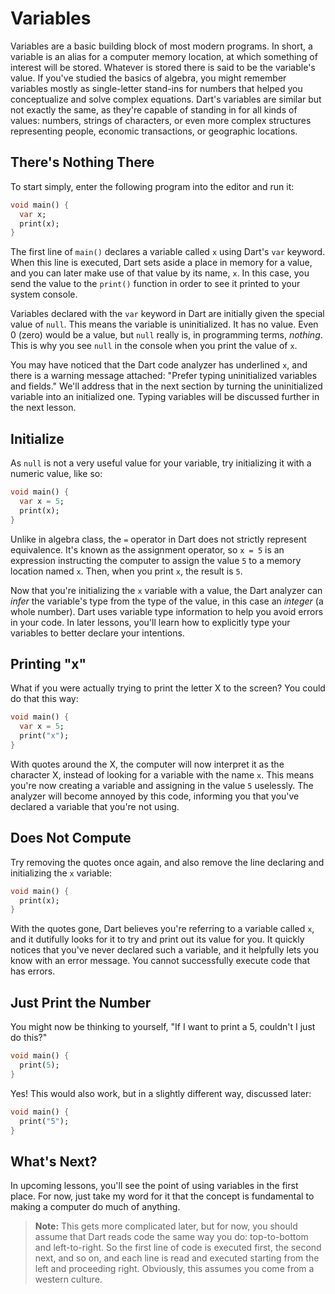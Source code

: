 # Variables

Variables are a basic building block of most modern programs. In short, a variable is an alias for a computer memory location, at which something of interest will be stored. Whatever is stored there is said to be the variable's value. If you've studied the basics of algebra, you might remember variables mostly as single-letter stand-ins for numbers that helped you conceptualize and solve complex equations. Dart's variables are similar but not exactly the same, as they're capable of standing in for all kinds of values: numbers, strings of characters, or even more complex structures representing people, economic transactions, or geographic locations.

## There's Nothing There
To start simply, enter the following program into the editor and run it:

```dart
void main() {
  var x;
  print(x);
}
```

The first line of `main()` declares a variable called `x` using Dart's `var` keyword. When this line is executed, Dart sets aside a place in memory for a value, and you can later make use of that value by its name, `x`. In this case, you send the value to the `print()` function in order to see it printed to your system console.

Variables declared with the `var` keyword in Dart are initially given the special value of `null`. This means the variable is uninitialized. It has no value. Even 0 (zero) would be a value, but `null` really is, in programming terms, _nothing_. This is why you see `null` in the console when you print the value of `x`.

You may have noticed that the Dart code analyzer has underlined `x`, and there is a warning message attached: "Prefer typing uninitialized variables and fields." We'll address that in the next section by turning the uninitialized variable into an initialized one. Typing variables will be discussed further in the next lesson.

## Initialize
As `null` is not a very useful value for your variable, try initializing it with a numeric value, like so:

```dart
void main() {
  var x = 5;
  print(x);
}
```

Unlike in algebra class, the `=` operator in Dart does not strictly represent equivalence. It's known as the assignment operator, so `x = 5` is an expression instructing the computer to assign the value `5` to a memory location named `x`. Then, when you print `x`, the result is `5`.

Now that you're initializing the `x` variable with a value, the Dart analyzer can *infer* the variable's type from the type of the value, in this case an *integer* (a whole number). Dart uses variable type information to help you avoid errors in your code. In later lessons, you'll learn how to explicitly type your variables to better declare your intentions.

## Printing "x"
What if you were actually trying to print the letter X to the screen? You could do that this way:

```dart
void main() {
  var x = 5;
  print("x");
}
```

With quotes around the X, the computer will now interpret it as the character X, instead of looking for a variable with the name `x`. This means you're now creating a variable and assigning in the value `5` uselessly. The analyzer will become annoyed by this code, informing you that you've declared a variable that you're not using.

## Does Not Compute
Try removing the quotes once again, and also remove the line declaring and initializing the `x` variable:

```dart
void main() {
  print(x);
}
```

With the quotes gone, Dart believes you're referring to a variable called `x`, and it dutifully looks for it to try and print out its value for you. It quickly notices that you've never declared such a variable, and it helpfully lets you know with an error message. You cannot successfully execute code that has errors.

## Just Print the Number
You might now be thinking to yourself, "If I want to print a 5, couldn't I just do this?"

```dart
void main() {
  print(5);
}
```

Yes! This would also work, but in a slightly different way, discussed later:

```dart
void main() {
  print("5");
}
```

## What's Next?
In upcoming lessons, you'll see the point of using variables in the first place. For now, just take my word for it that the concept is fundamental to making a computer do much of anything.

> **Note:** This gets more complicated later, but for now, you should assume that Dart reads code the same way you do: top-to-bottom and left-to-right. So the first line of code is executed first, the second next, and so on, and each line is read and executed starting from the left and proceeding right. Obviously, this assumes you come from a western culture.